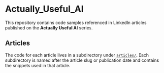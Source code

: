 # Actually_Useful_AI

This repository contains code samples referenced in LinkedIn articles published on the **Actually Useful AI** series.

## Articles

The code for each article lives in a subdirectory under [`articles/`](articles/). Each subdirectory is named after the article slug or publication date and contains the snippets used in that article.


